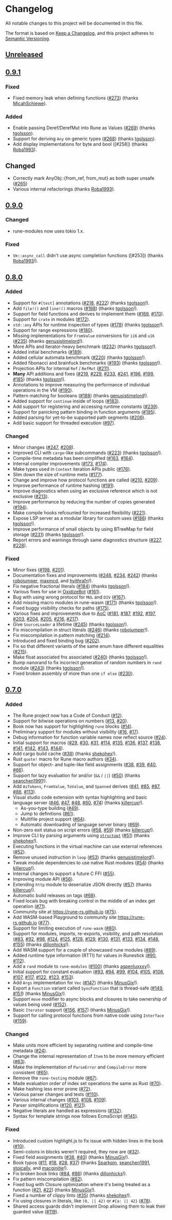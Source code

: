 # Changelog

All notable changes to this project will be documented in this file.

The format is based on [Keep a Changelog](https://keepachangelog.com/en/1.0.0/),
and this project adheres to [Semantic Versioning](https://semver.org/spec/v2.0.0.html).

## [Unreleased]

[Unreleased]: https://github.com/rune-rs/rune/compare/0.9.1...main

## [0.9.1]

### Fixed
* Fixed memory leak when defining functions ([#273]) (thanks [MicahSchiewe]).

### Added
* Enable passing Deref/DerefMut into Rune as Values ([#269]) (thanks [tgolsson]).
* Support for deriving `Any` on generic types ([#268]) (thanks [tgolsson]).
* Add display implementations for byte and bool ([#258]) (thanks [Roba1993]).

## Changed
* Correctly mark AnyObj::{from_ref, from_mut} as both super unsafe ([#265])
* Various internal refactorings (thanks [Roba1993]).

[0.9.1]: https://github.com/rune-rs/rune/compare/0.9.0...0.9.1

[#273]: https://github.com/rune-rs/rune/issues/273
[#269]: https://github.com/rune-rs/rune/issues/269
[#268]: https://github.com/rune-rs/rune/issues/268
[#265]: https://github.com/rune-rs/rune/issues/265

[tgolsson]: https://github.com/tgolsson
[MicahSchiewe]: https://github.com/MicahSchiewe
[Roba1993]: https://github.com/Roba1993

## [0.9.0]

### Changed
* rune-modules now uses tokio 1.x.

### Fixed
* `Vm::async_call` didn't use async completion functions ([#253]) (thanks [Roba1993]!).

[0.9.0]: https://github.com/rune-rs/rune/compare/0.8.0...0.9.0

[Roba1993]: https://github.com/Roba1993

## [0.8.0]

### Added
* Support for `#[test]` annotations ([#218], [#222]) (thanks [tgolsson]!).
* Add `file!()` and `line!()` macros ([#168]) (thanks [tgolsson]!).
* Support for field functions and derives to implement them ([#169], [#170]).
* Support for `crate` in modules ([#172]).
* `std::any` APIs for runtime inspection of types ([#178]) (thanks [tgolsson]!).
* Support for range expressions ([#180]).
* Missing implementations for `FromValue` conversions for `i16` and `u16` ([#235]) (thanks [genusistimelord]!).
* More APIs and iterator-heavy benchmark ([#232]) (thanks [tgolsson]!).
* Added initial benchmarks ([#189]).
* Added cellular automata benchmark ([#220]) (thanks [tgolsson]!).
* Added fibonacci and brainfuck benchmarks ([#193]) (thanks [tgolsson]!).
* Projection APIs for internal `Ref` / `RefMut` ([#211]).
* **Many** API additions and fixes ([#219], [#229], [#233], [#241], [#196], [#199], [#185]) (thanks [tgolsson]!).
* Annotations to improve measuring the performance of individual operations in the VM ([#190]).
* Pattern matching for booleans ([#188]) (thanks [genusistimelord]!).
* Added support for `continue` inside of loops ([#183]).
* Add support for registering and accessing runtime constants ([#239]).
* Support for panicking pattern binding in function arguments ([#195]).
* Added parsing for yet-to-be supported path segments ([#206]).
* Add basic support for threaded execution ([#97]).

### Changed
* Minor changes ([#247], [#208]).
* Improved CLI with `cargo`-like subcommands ([#223]) (thanks [tgolsson]!).
* Compile-time metadata has been simplified ([#163], [#164]).
* Internal compiler improvements ([#173], [#174]).
* Make types used in `Context` iteration APIs public ([#176]).
* Slim down the size of runtime meta ([#177]).
* Change and improve how protocol functions are called ([#210], [#209]).
* Improve performance of runtime hashing ([#191]).
* Improve diagnostics when using an exclusive reference which is not exclusive ([#213]).
* Improve performance by reducing the number of copies generated ([#194]).
* Make compile hooks refcounted for increased flexibility ([#221]).
* Expose LSP server as a modular library for custom uses ([#186]) (thanks [tgolsson]!).
* Improve performance of small objects by using BTreeMap for field storage ([#231]) (thanks [tgolsson]!).
* Report errors and warnings through same diagnostics structure ([#227], [#228]).

### Fixed
* Minor fixes ([#198], [#201]).
* Documentation fixes and improvements ([#248], [#234], [#242]) (thanks [robojumper], [maxmcd], and [hvithrafn]!).
* Fix negative fractional literals ([#184]) (thanks [tgolsson]!).
* Various fixes for use in [OxidizeBot] ([#161]).
* Bug with using wrong protocol for `MUL` and `DIV` ([#167]).
* Add missing macro modules in rune-wasm ([#171]) (thanks [tgolsson]!).
* Fixed buggy visibility checks for paths ([#175]).
* Various fixes and improvements due to [AoC] ([#181], [#187], [#192], [#197], [#203], [#204], [#205], [#216], [#217]).
* Give `SourceLoader` a lifetime ([#245]) (thanks [tgolsson]!).
* Fix miscompilation in struct literals ([#246]) (thanks [robojumper]!).
* Fix miscompilation in pattern matching ([#214]).
* Introduced and fixed binding bug ([#202]).
* Fix so that different variants of the same enum have different equalities ([#215]).
* Make float associated fns associated ([#240]) (thanks [tgolsson]!).
* Bump nanorand to fix incorrect generation of random numbers in `rand` module ([#243]) (thanks [tgolsson]!).
* Fixed broken assembly of more than one `if else` ([#230]).

[#97]: https://github.com/rune-rs/rune/pull/97
[#161]: https://github.com/rune-rs/rune/pull/161
[#163]: https://github.com/rune-rs/rune/pull/163
[#164]: https://github.com/rune-rs/rune/pull/164
[#167]: https://github.com/rune-rs/rune/pull/167
[#168]: https://github.com/rune-rs/rune/pull/168
[#169]: https://github.com/rune-rs/rune/pull/169
[#170]: https://github.com/rune-rs/rune/pull/170
[#171]: https://github.com/rune-rs/rune/pull/171
[#172]: https://github.com/rune-rs/rune/pull/172
[#173]: https://github.com/rune-rs/rune/pull/173
[#174]: https://github.com/rune-rs/rune/pull/174
[#175]: https://github.com/rune-rs/rune/pull/175
[#176]: https://github.com/rune-rs/rune/pull/176
[#177]: https://github.com/rune-rs/rune/pull/177
[#178]: https://github.com/rune-rs/rune/pull/178
[#180]: https://github.com/rune-rs/rune/pull/180
[#181]: https://github.com/rune-rs/rune/pull/181
[#183]: https://github.com/rune-rs/rune/pull/183
[#184]: https://github.com/rune-rs/rune/pull/184
[#185]: https://github.com/rune-rs/rune/pull/185
[#186]: https://github.com/rune-rs/rune/pull/186
[#187]: https://github.com/rune-rs/rune/pull/187
[#188]: https://github.com/rune-rs/rune/pull/188
[#189]: https://github.com/rune-rs/rune/pull/189
[#190]: https://github.com/rune-rs/rune/pull/190
[#191]: https://github.com/rune-rs/rune/pull/191
[#192]: https://github.com/rune-rs/rune/pull/192
[#193]: https://github.com/rune-rs/rune/pull/193
[#194]: https://github.com/rune-rs/rune/pull/194
[#195]: https://github.com/rune-rs/rune/pull/195
[#196]: https://github.com/rune-rs/rune/pull/196
[#197]: https://github.com/rune-rs/rune/pull/197
[#198]: https://github.com/rune-rs/rune/pull/198
[#199]: https://github.com/rune-rs/rune/pull/199
[#201]: https://github.com/rune-rs/rune/pull/201
[#202]: https://github.com/rune-rs/rune/pull/202
[#203]: https://github.com/rune-rs/rune/pull/203
[#204]: https://github.com/rune-rs/rune/pull/204
[#205]: https://github.com/rune-rs/rune/pull/205
[#206]: https://github.com/rune-rs/rune/pull/206
[#208]: https://github.com/rune-rs/rune/pull/208
[#209]: https://github.com/rune-rs/rune/pull/209
[#210]: https://github.com/rune-rs/rune/pull/210
[#211]: https://github.com/rune-rs/rune/pull/211
[#213]: https://github.com/rune-rs/rune/pull/213
[#214]: https://github.com/rune-rs/rune/pull/214
[#215]: https://github.com/rune-rs/rune/pull/215
[#216]: https://github.com/rune-rs/rune/pull/216
[#217]: https://github.com/rune-rs/rune/pull/217
[#218]: https://github.com/rune-rs/rune/pull/218
[#219]: https://github.com/rune-rs/rune/pull/219
[#220]: https://github.com/rune-rs/rune/pull/220
[#221]: https://github.com/rune-rs/rune/pull/221
[#222]: https://github.com/rune-rs/rune/pull/222
[#223]: https://github.com/rune-rs/rune/pull/223
[#227]: https://github.com/rune-rs/rune/pull/227
[#228]: https://github.com/rune-rs/rune/pull/228
[#229]: https://github.com/rune-rs/rune/pull/229
[#230]: https://github.com/rune-rs/rune/pull/230
[#231]: https://github.com/rune-rs/rune/pull/231
[#232]: https://github.com/rune-rs/rune/pull/232
[#233]: https://github.com/rune-rs/rune/pull/233
[#234]: https://github.com/rune-rs/rune/pull/234
[#235]: https://github.com/rune-rs/rune/pull/235
[#239]: https://github.com/rune-rs/rune/pull/239
[#240]: https://github.com/rune-rs/rune/pull/240
[#241]: https://github.com/rune-rs/rune/pull/241
[#242]: https://github.com/rune-rs/rune/pull/242
[#243]: https://github.com/rune-rs/rune/pull/243
[#245]: https://github.com/rune-rs/rune/pull/245
[#246]: https://github.com/rune-rs/rune/pull/246
[#247]: https://github.com/rune-rs/rune/pull/247
[#248]: https://github.com/rune-rs/rune/pull/248

[robojumper]: https://github.com/robojumper
[tgolsson]: https://github.com/tgolsson
[genusistimelord]: https://github.com/genusistimelord
[maxmcd]: https://github.com/maxmcd
[hvithrafn]: https://github.com/hvithrafn

[0.8.0]: https://github.com/rune-rs/rune/compare/0.7.0...0.8.0

[OxidizeBot]: https://github.com/udoprog/OxidizeBot
[AoC]: https://adventofcode.com/

## [0.7.0]

### Added
* The Rune project now has a Code of Conduct ([#12]).
* Support for bitwise operations on numbers ([#13], [#20]).
* Book now has support for highlighting `rune` blocks ([#14]).
* Preliminary support for modules without visibility ([#16], [#17]).
* Debug information for function variable names now reflect source ([#24]).
* Initial support for macros ([#29], [#30], [#31], [#114], [#135], [#136],
  [#137], [#138], [#141], [#142], [#143], [#144]).
* Add cargo build cache ([#36]) (thanks [shekohex]!).
* Rust `quote!` macro for Rune macro authors ([#34]).
* Support for object- and tuple-like field assignments ([#38], [#39], [#40],
  [#66]).
* Support for lazy evaluation for and/or (`&&` / `||`) ([#50]) (thanks
  [seanchen1991]!).
* Add `AsTokens`, `FromValue`, `ToValue`, and `Spanned` derives ([#41], [#85],
  [#87], [#88], [#113]).
* Visual studio code extension with syntax highlighting and basic language
  server ([#46], [#47], [#48], [#60], [#74]) (thanks [killercup]!).
  * As-you-type building ([#49]).
  * Jump to definitions ([#61]).
  * Multifile project support ([#64]).
  * Automatic downloading of language server binary ([#69]).
* Non-zero exit status on script errors ([#58], [#59]) (thanks [killercup]!).
* Improve CLI by parsing arguments using [`structopt`] ([#51]) (thanks
  [shekohex]!).
* Executing functions in the virtual machine can use external references
  ([#52]).
* Remove unused instruction in `loop` ([#53]) (thanks [genusistimelord]!).
* Tweak module dependencies to use native Rust modules ([#54]) (thanks
  [killercup]!).
* Internal changes to support a future C FFI ([#55]).
* Improving module API ([#56]).
* Extending `http` module to deserialize JSON directly ([#57]) (thanks
  [killercup]!).
* Automatic build releases on tags ([#68]).
* Fixed locals bug with breaking control in the middle of an index get operation
  ([#71]).
* Community site at https://rune-rs.github.io ([#75]).
* Add WASM-based Playground to community site https://rune-rs.github.io ([#77]).
* Support for limiting execution of `rune-wasm` ([#80]).
* Support for modules, imports, re-exports, visibility, and path resolution
  ([#83], [#92], [#98], [#124], [#125], [#128], [#129], [#130], [#131], [#133],
  [#134], [#148], [#155]) (thanks [dillonhicks]!).
* Add WASM support for a couple of showcased rune modules ([#89]).
* Added runtime type information (RTTI) for values in Runestick ([#90], [#112]).
* Add a `rand` module to `rune-modules` ([#100]) (thanks [aspenluxxxy]!).
* Initial support for constant evaluation ([#93], [#94], [#99], [#104], [#105],
  [#106], [#107], [#117], [#122], [#123], [#153]).
* Add `Args` implementation for `Vec` ([#147]) (thanks [MinusGix]!).
* Export a `Function` variant called `SyncFunction` that is thread-safe ([#149],
  [#151]) (thanks [MinusGix]!).
* Support `move` modifier to async blocks and closures to take ownership of
  values being used ([#152]).
* Basic `Iterator` support ([#156], [#157]) (thanks [MinusGix]!).
* Support for calling protocol functions from native code using `Interface` ([#159]).

### Changed
* Make units more efficient by separating runtime and compile-time metadata ([#24]).
* Change the internal representation of `Item` to be more memory efficient ([#63]).
* Make the implementation of `ParseError` and `CompileError` more consistent ([#65]).
* Remove the `rune-testing` module ([#67]).
* Made evaluation order of index set operations the same as Rust ([#70]).
* Make hashing less error prone ([#72]).
* Various parser changes and tests ([#110]).
* Various internal changes ([#103], [#108], [#109]).
* Parser simplifications ([#120], [#121]).
* Negative literals are handled as expressions ([#132]).
* Syntax for template strings now follows EcmaScript ([#145]).

### Fixed
* Introduced custom highlight.js to fix issue with hidden lines in the book
  ([#10]).
* Semi-colons in blocks weren't required, they now are ([#32]).
* Fixed field assignments ([#38], [#40]) (thanks [MinusGix]!).
* Book typos ([#11], [#18], [#28], [#37]) (thanks [Sparkpin], [seanchen1991],
  [stoically], and [macginitie]!).
* Fix broken book links ([#84], [#86]) (thanks [dillonhicks]!).
* Fix pattern miscompilation ([#62]).
* Fixed bug with Closure optimization where it's being treated as a function
  ([#21], [#22]) (thanks [MinusGix]!).
* Fixed a number of clippy lints ([#35]) (thanks [shekohex]!).
* Fix using closures in literals, like `(0, || 42)` or `#{a: || 42}` ([#78]).
* Shared access guards didn't implement Drop allowing them to leak their guarded
  value ([#119]).

[`structopt`]: https://docs.rs/structopt

[#10]: https://github.com/rune-rs/rune/issues/10
[#11]: https://github.com/rune-rs/rune/pull/11
[#12]: https://github.com/rune-rs/rune/pull/12
[#13]: https://github.com/rune-rs/rune/pull/13
[#14]: https://github.com/rune-rs/rune/pull/14
[#16]: https://github.com/rune-rs/rune/pull/16
[#17]: https://github.com/rune-rs/rune/pull/17
[#18]: https://github.com/rune-rs/rune/pull/18
[#20]: https://github.com/rune-rs/rune/pull/20
[#21]: https://github.com/rune-rs/rune/issues/21
[#22]: https://github.com/rune-rs/rune/pull/22
[#24]: https://github.com/rune-rs/rune/pull/24
[#28]: https://github.com/rune-rs/rune/pull/28
[#29]: https://github.com/rune-rs/rune/pull/29
[#30]: https://github.com/rune-rs/rune/pull/30
[#31]: https://github.com/rune-rs/rune/pull/31
[#32]: https://github.com/rune-rs/rune/pull/32
[#34]: https://github.com/rune-rs/rune/pull/34
[#35]: https://github.com/rune-rs/rune/pull/35
[#36]: https://github.com/rune-rs/rune/pull/36
[#37]: https://github.com/rune-rs/rune/issues/37
[#38]: https://github.com/rune-rs/rune/pull/38
[#39]: https://github.com/rune-rs/rune/pull/39
[#40]: https://github.com/rune-rs/rune/pull/40
[#41]: https://github.com/rune-rs/rune/pull/41
[#46]: https://github.com/rune-rs/rune/pull/46
[#47]: https://github.com/rune-rs/rune/pull/47
[#48]: https://github.com/rune-rs/rune/pull/48
[#49]: https://github.com/rune-rs/rune/pull/49
[#50]: https://github.com/rune-rs/rune/pull/50
[#51]: https://github.com/rune-rs/rune/pull/51
[#52]: https://github.com/rune-rs/rune/pull/52
[#53]: https://github.com/rune-rs/rune/pull/53
[#54]: https://github.com/rune-rs/rune/pull/54
[#55]: https://github.com/rune-rs/rune/pull/55
[#56]: https://github.com/rune-rs/rune/pull/56
[#57]: https://github.com/rune-rs/rune/pull/57
[#58]: https://github.com/rune-rs/rune/issues/58
[#59]: https://github.com/rune-rs/rune/pull/59
[#60]: https://github.com/rune-rs/rune/pull/60
[#61]: https://github.com/rune-rs/rune/pull/61
[#62]: https://github.com/rune-rs/rune/pull/62
[#63]: https://github.com/rune-rs/rune/pull/63
[#64]: https://github.com/rune-rs/rune/pull/64
[#65]: https://github.com/rune-rs/rune/pull/65
[#66]: https://github.com/rune-rs/rune/pull/66
[#67]: https://github.com/rune-rs/rune/pull/67
[#68]: https://github.com/rune-rs/rune/pull/68
[#69]: https://github.com/rune-rs/rune/pull/69
[#70]: https://github.com/rune-rs/rune/pull/70
[#71]: https://github.com/rune-rs/rune/pull/71
[#72]: https://github.com/rune-rs/rune/pull/72
[#74]: https://github.com/rune-rs/rune/pull/74
[#75]: https://github.com/rune-rs/rune/pull/75
[#77]: https://github.com/rune-rs/rune/pull/77
[#78]: https://github.com/rune-rs/rune/pull/78
[#80]: https://github.com/rune-rs/rune/pull/80
[#83]: https://github.com/rune-rs/rune/pull/83
[#84]: https://github.com/rune-rs/rune/pull/84
[#85]: https://github.com/rune-rs/rune/pull/85
[#86]: https://github.com/rune-rs/rune/pull/86
[#87]: https://github.com/rune-rs/rune/pull/87
[#88]: https://github.com/rune-rs/rune/pull/88
[#89]: https://github.com/rune-rs/rune/pull/89
[#90]: https://github.com/rune-rs/rune/pull/90
[#92]: https://github.com/rune-rs/rune/pull/92
[#93]: https://github.com/rune-rs/rune/pull/93
[#94]: https://github.com/rune-rs/rune/pull/94
[#98]: https://github.com/rune-rs/rune/pull/98
[#99]: https://github.com/rune-rs/rune/pull/99
[#100]: https://github.com/rune-rs/rune/pull/100
[#103]: https://github.com/rune-rs/rune/pull/103
[#104]: https://github.com/rune-rs/rune/pull/104
[#105]: https://github.com/rune-rs/rune/pull/105
[#106]: https://github.com/rune-rs/rune/pull/106
[#107]: https://github.com/rune-rs/rune/pull/107
[#108]: https://github.com/rune-rs/rune/pull/108
[#109]: https://github.com/rune-rs/rune/pull/109
[#110]: https://github.com/rune-rs/rune/pull/110
[#112]: https://github.com/rune-rs/rune/pull/112
[#113]: https://github.com/rune-rs/rune/pull/113
[#114]: https://github.com/rune-rs/rune/pull/114
[#117]: https://github.com/rune-rs/rune/pull/117
[#119]: https://github.com/rune-rs/rune/pull/119
[#120]: https://github.com/rune-rs/rune/pull/120
[#121]: https://github.com/rune-rs/rune/pull/121
[#122]: https://github.com/rune-rs/rune/pull/122
[#123]: https://github.com/rune-rs/rune/pull/123
[#124]: https://github.com/rune-rs/rune/pull/124
[#125]: https://github.com/rune-rs/rune/pull/125
[#128]: https://github.com/rune-rs/rune/pull/128
[#129]: https://github.com/rune-rs/rune/pull/129
[#130]: https://github.com/rune-rs/rune/pull/130
[#131]: https://github.com/rune-rs/rune/pull/131
[#132]: https://github.com/rune-rs/rune/pull/132
[#133]: https://github.com/rune-rs/rune/pull/133
[#134]: https://github.com/rune-rs/rune/pull/134
[#135]: https://github.com/rune-rs/rune/pull/135
[#136]: https://github.com/rune-rs/rune/pull/136
[#137]: https://github.com/rune-rs/rune/pull/137
[#138]: https://github.com/rune-rs/rune/pull/138
[#141]: https://github.com/rune-rs/rune/pull/141
[#142]: https://github.com/rune-rs/rune/pull/142
[#143]: https://github.com/rune-rs/rune/pull/143
[#144]: https://github.com/rune-rs/rune/pull/144
[#145]: https://github.com/rune-rs/rune/pull/145
[#147]: https://github.com/rune-rs/rune/pull/147
[#148]: https://github.com/rune-rs/rune/pull/148
[#149]: https://github.com/rune-rs/rune/pull/149
[#151]: https://github.com/rune-rs/rune/pull/151
[#152]: https://github.com/rune-rs/rune/pull/152
[#153]: https://github.com/rune-rs/rune/pull/153
[#155]: https://github.com/rune-rs/rune/pull/155
[#156]: https://github.com/rune-rs/rune/pull/156
[#157]: https://github.com/rune-rs/rune/pull/157
[#159]: https://github.com/rune-rs/rune/pull/159

[0.7.0]: https://github.com/rune-rs/rune/compare/0.6.16...0.7.0

[Sparkpin]: https://github.com/Sparkpin
[seanchen1991]: https://github.com/seanchen1991
[stoically]: https://github.com/stoically
[MinusGix]: https://github.com/MinusGix
[shekohex]: https://github.com/shekohex
[macginitie]: https://github.com/macginitie
[genusistimelord]: https://github.com/genusistimelord
[killercup]: https://github.com/killercup
[dillonhicks]: https://github.com/dillonhicks
[aspenluxxxy]: https://github.com/aspenluxxxy
